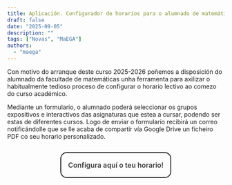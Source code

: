 ```yaml
---
title: Aplicación. Configurador de horarios para o alumnado de matemáticas da USC
draft: false
date: "2025-09-05"
description: ""
tags: ["Novas", "MaEGA"]
authors:
  - "maega"
---
```


Con motivo do arranque deste curso 2025-2026 poñemos a disposición do alumnado da facultade de matemáticas unha ferramenta para axilizar o habitualmente tedioso proceso de configurar o horario lectivo ao comezo do curso académico.

Mediante un formulario, o alumnado poderá seleccionar os grupos expositivos e interactivos das asignaturas que estea a cursar, podendo ser estas de diferentes cursos. Logo de enviar o formulario recibirá un correo notificándolle que se lle acaba de compartir vía Google Drive un ficheiro PDF co seu horario personalizado.

<!-- <iframe
  src="https://forms.gle/TPJx94Dg6L1fUVgeA"
  height="620"
  width="569">
</iframe> -->

<div class="center-cbtn">
  <cbutton>Configura aquí o teu horario!</cbutton>
</div>

<style>
.center-cbtn {
  display: flex;
  justify-content: center;
  margin: 2em 0;
}

cbutton {
 appearance: none;
 background-color: transparent;
 border: 0.125em solid #1A1A1A;
 border-radius: 0.9375em;
 box-sizing: border-box;
 color: #3B3B3B;
 cursor: pointer;
 display: inline-flex; /* Cambiado a inline-flex */
 align-items: center;  /* Centrado vertical */
 justify-content: center;
 font-size: 16px;
 font-weight: 600;
 line-height: normal;
 margin: 0;
 min-height: 3.75em;
 min-width: 0;
 outline: none;
 padding: .25em 1em;
 text-align: center;
 text-decoration: none;
 transition: all 300ms cubic-bezier(.23, 1, 0.32, 1);
 user-select: none;
 -webkit-user-select: none;
 touch-action: manipulation;
 will-change: transform;
}

cbutton:disabled {
 pointer-events: none;
}

cbutton:hover {
 color: #fff;
 background-color: #1A1A1A;
 box-shadow: rgba(0, 0, 0, 0.25) 0 8px 15px;
 transform: translateY(-2px);
}

cbutton:active {
 box-shadow: none;
 transform: translateY(0);
}
</style>

<script>
document.addEventListener('DOMContentLoaded', function() {
  const btn = document.querySelector('cbutton');
  if (btn) {
    btn.addEventListener('click', function() {
      window.open('https://forms.gle/TPJx94Dg6L1fUVgeA', '_blank');
    });
  }
});
</script>